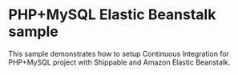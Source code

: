 PHP+MySQL Elastic Beanstalk sample
==========================

This sample demonstrates how to setup Continuous Integration for PHP+MySQL project with Shippable and Amazon Elastic Beanstalk.

